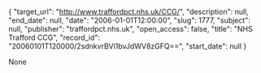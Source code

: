 {
  "target_url": "http://www.traffordpct.nhs.uk/CCG/", 
  "description": null, 
  "end_date": null, 
  "date": "2006-01-01T12:00:00", 
  "slug": 1777, 
  "subject": null, 
  "publisher": "traffordpct.nhs.uk", 
  "open_access": false, 
  "title": "NHS Trafford CCG", 
  "record_id": "20060101T120000/2sdnkvrBVi1bvJdWV8zGFQ==", 
  "start_date": null
}

None